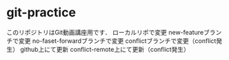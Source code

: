 # git-practice
このリポジトリはGit動画講座用です．
ローカルリポで変更 
new-featureブランチで変更
no-faset-forwardブランチで変更
conflictブランチで変更（conflict発生）
github上にて更新
conflict-remote上にて更新（conflict発生）